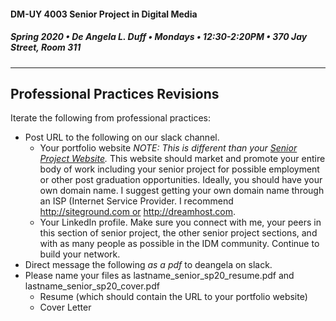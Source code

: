 #### DM-UY 4003 Senior Project in Digital Media
##### Spring 2020 • De Angela L. Duff • Mondays • 12:30-2:20PM • 370 Jay Street, Room 311

---

## Professional Practices Revisions

Iterate the following from professional practices: 

* Post URL to the following on our slack channel. 
	* Your portfolio website *NOTE: This is different than your <a href="website.md">Senior Project Website</a>.*  This website should market and promote your entire body of work including your senior project for possible employment or other post graduation opportunities. Ideally, you should have your own domain name. I suggest getting your own domain name through an ISP (Internet Service Provider. I recommend <a href="http://siteground.com">http://siteground.com or http://dreamhost.com</a>.
	* Your LinkedIn profile. Make sure you connect with me, your peers in this section of senior project, the other senior project sections, and with as many people  as possible in the IDM community. Continue to build your network.
* Direct message the following *as a pdf* to deangela on slack. 
* Please name your files as lastname_senior_sp20_resume.pdf and lastname_senior_sp20_cover.pdf 
	* Resume (which should contain the URL to your portfolio website)
	* Cover Letter





